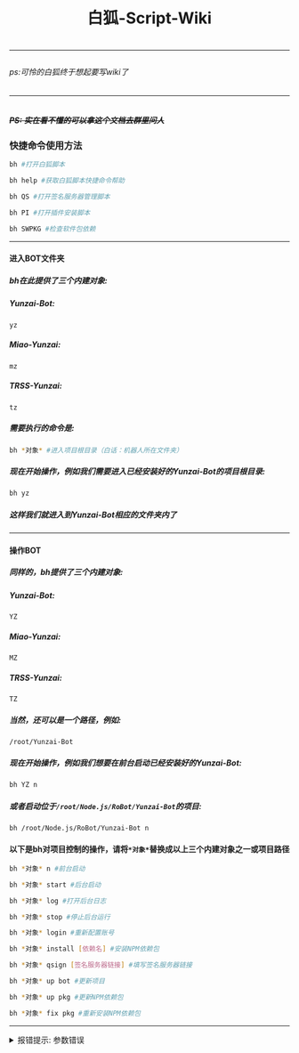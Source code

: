 <h1 align="center">白狐-Script-Wiki<h1/>
<hr/>
<h6>ps:可怜的白狐终于想起要写wiki了<h6/>
<hr/>

##### ~~PS: 实在看不懂的可以拿这个文档去群里问人~~

### 快捷命令使用方法
```bash
bh #打开白狐脚本
```

```bash
bh help #获取白狐脚本快捷命令帮助
```

```bash
bh QS #打开签名服务器管理脚本
```

```bash
bh PI #打开插件安装脚本
```

```bash
bh SWPKG #检查软件包依赖
```


<hr/>

#### 进入BOT文件夹

##### bh在此提供了三个内建对象:

##### Yunzai-Bot:
`yz`

##### Miao-Yunzai:
`mz`

##### TRSS-Yunzai:
`tz`
##### 需要执行的命令是:
```bash
bh *对象* #进入项目根目录（白话：机器人所在文件夹）
```
##### 现在开始操作，例如我们需要进入已经安装好的Yunzai-Bot的项目根目录:
```bash
bh yz
```
##### 这样我们就进入到Yunzai-Bot相应的文件夹内了
<hr>

#### 操作BOT

##### 同样的，bh提供了三个内建对象:

##### Yunzai-Bot:
`YZ`

##### Miao-Yunzai:
`MZ`

##### TRSS-Yunzai:
`TZ`

##### 当然，还可以是一个路径，例如:
`/root/Yunzai-Bot`

##### 现在开始操作，例如我们想要在前台启动已经安装好的Yunzai-Bot:
```bash
bh YZ n
```

##### 或者启动位于`/root/Node.js/RoBot/Yunzai-Bot`的项目:
```bash
bh /root/Node.js/RoBot/Yunzai-Bot n
```

#### 以下是bh对项目控制的操作，请将`*对象*`替换成以上三个内建对象之一或项目路径
```bash
bh *对象* n #前台启动
```

```bash
bh *对象* start #后台启动
```

```bash
bh *对象* log #打开后台日志
```

```bash
bh *对象* stop #停止后台运行
```

```bash
bh *对象* login #重新配置账号
```

```bash
bh *对象* install [依赖名] #安装NPM依赖包
```

```bash
bh *对象* qsign [签名服务器链接] #填写签名服务器链接
```

```bash
bh *对象* up bot #更新项目
```

```bash
bh *对象* up pkg #更新NPM依赖包
```

```bash
bh *对象* fix pkg #重新安装NPM依赖包
```

<hr/>

<details markdown='2'><summary>报错提示: 参数错误</summary>
 - 是否已安装相应BOT<br>
 - 名称是否拼写错误<br>
 - 大小写是否混用<br>
 - 是否更改过文件夹路径或名称<br>
<hr/>
</details>
<br>